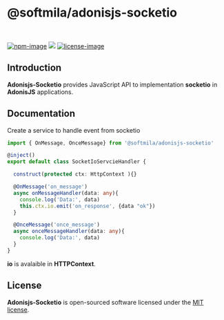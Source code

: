 # @softmila/adonisjs-socketio

<br />

[![npm-image]][npm-url] ![][typescript-image] [![license-image]][license-url]

## Introduction
**Adonisjs-Socketio** provides JavaScript API to implementation **socketio** in **AdonisJS** applications.

## Documentation

Create a service to handle event from socketio
```ts
import { OnMessage, OnceMessage} from '@softmila/adonisjs-socketio'

@inject()
export default class SocketIoServcieHandler {

  construct(protected ctx: HttpContext ){}

  @OnMessage('on_message')
  async onMessageHandler(data: any){
    console.log('Data:', data)
    this.ctx.io.emit('on_response', {data "ok"})
  }

  @OnceMessage('once_message')
  async onceMessageHandler(data: any){
    console.log('Data:', data)
  }
}
```

**io** is avalaible in **HTTPContext**.

## License
**Adonisjs-Socketio** is open-sourced software licensed under the [MIT license](LICENSE.md).


[npm-image]: https://img.shields.io/npm/v/@softmila/adonisjs-socketio/latest.svg?style=for-the-badge&logo=npm
[npm-url]: https://www.npmjs.com/package/@softmila/adonisjs-socketio/v/latest "npm"

[typescript-image]: https://img.shields.io/badge/Typescript-294E80.svg?style=for-the-badge&logo=typescript

[license-url]: LICENSE.md
[license-image]: https://img.shields.io/github/license/tsiresymila1/adonisjs-socketio?style=for-the-badge